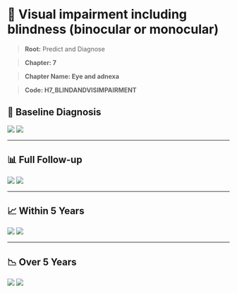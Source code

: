 # 🧬 Visual impairment including blindness (binocular or monocular)
    
> **Root:** Predict and Diagnose

> **Chapter: 7**

> **Chapter Name: Eye and adnexa**

> **Code: H7_BLINDANDVISIMPAIRMENT**

## 🧪 Baseline Diagnosis

<img src="/Predict/Figures/Baseline/IMP/H7_BLINDANDVISIMPAIRMENT.png" />

<CsvTableIMP src="/Predict_Data/Baseline/IMP/IMP_H7_BLINDANDVISIMPAIRMENT.csv" label="🔍 View full results" />

<img src="/Predict/Figures/Baseline/ROC/H7_BLINDANDVISIMPAIRMENT.png" />

<CsvTableROC src="/Predict_Data/Baseline/EVA/H7_BLINDANDVISIMPAIRMENT.csv" label="🔍 View full results" />

---

## 📊 Full Follow-up

<img src="/Predict/Figures/ALL/IMP/H7_BLINDANDVISIMPAIRMENT.png" />

<CsvTableIMP src="/Predict_Data/ALL/IMP/IMP_H7_BLINDANDVISIMPAIRMENT.csv" label="🔍 View full results" />

<img src="/Predict/Figures/ALL/ROC/H7_BLINDANDVISIMPAIRMENT.png" />

<CsvTableROC src="/Predict_Data/ALL/EVA/H7_BLINDANDVISIMPAIRMENT.csv" label="🔍 View full results" />

---

## 📈 Within 5 Years

<img src="/Predict/Figures/FYears/IMP/H7_BLINDANDVISIMPAIRMENT.png" />

<CsvTableIMP src="/Predict_Data/FYears/IMP/IMP_H7_BLINDANDVISIMPAIRMENT.csv" label="🔍 View full results" />

<img src="/Predict/Figures/FYears/ROC/H7_BLINDANDVISIMPAIRMENT.png" />

<CsvTableROC src="/Predict_Data/FYears/EVA/H7_BLINDANDVISIMPAIRMENT.csv" label="🔍 View full results" />

---

## 📉 Over 5 Years

<img src="/Predict/Figures/OverFYears/IMP/H7_BLINDANDVISIMPAIRMENT.png" />

<CsvTableIMP src="/Predict_Data/OverFYears/IMP/IMP_H7_BLINDANDVISIMPAIRMENT.csv" label="🔍 View full results" />

<img src="/Predict/Figures/OverFYears/ROC/H7_BLINDANDVISIMPAIRMENT.png" />

<CsvTableROC src="/Predict_Data/OverFYears/EVA/H7_BLINDANDVISIMPAIRMENT.csv" label="🔍 View full results" />

